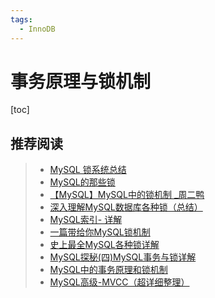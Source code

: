 ```yaml
---
tags:
  - InnoDB
---
```


# 事务原理与锁机制

[toc]

## 推荐阅读

> - [MySQL 锁系统总结](https://www.infoq.cn/article/zau0ewzsdtx9zofr6c8w)
> - [ MySQL的那些锁](https://note.dolyw.com/database/01-MySQL-Lock.html)
> - [【MySQL】MySQL中的锁机制 _周二鸭](https://www.cnblogs.com/jojop/p/13982679.html)
> - [深入理解MySQL数据库各种锁（总结）](https://www.jianshu.com/p/4f2311f38040)
> - [MySQL索引- 详解](http://fx98.cc/?id=13)
> - [一篇带给你MySQL锁机制](https://www.51cto.com/article/654977.html)
> - [史上最全MySQL各种锁详解](https://juejin.cn/post/6931752749545553933)
> - [MySQL探秘(四)MySQL事务与锁详解](https://princeli.com/mysql%E6%8E%A2%E7%A7%98%E5%9B%9Bmysql%E4%BA%8B%E5%8A%A1%E4%B8%8E%E9%94%81%E8%AF%A6%E8%A7%A3/)
> - [MySQL中的事务原理和锁机制](https://www.cnblogs.com/mengxinJ/p/14053269.html)
> - [MySQL高级-MVCC（超详细整理）](https://blog.csdn.net/SIESTA030/article/details/123113437?spm=1001.2101.3001.6661.1&utm_medium=distribute.pc_relevant_t0.none-task-blog-2%7Edefault%7EBlogCommendFromBaidu%7ERate-1-123113437-blog-115869148.t5_layer_eslanding_D_4&depth_1-utm_source=distribute.pc_relevant_t0.none-task-blog-2%7Edefault%7EBlogCommendFromBaidu%7ERate-1-123113437-blog-115869148.t5_layer_eslanding_D_4&utm_relevant_index=1)
